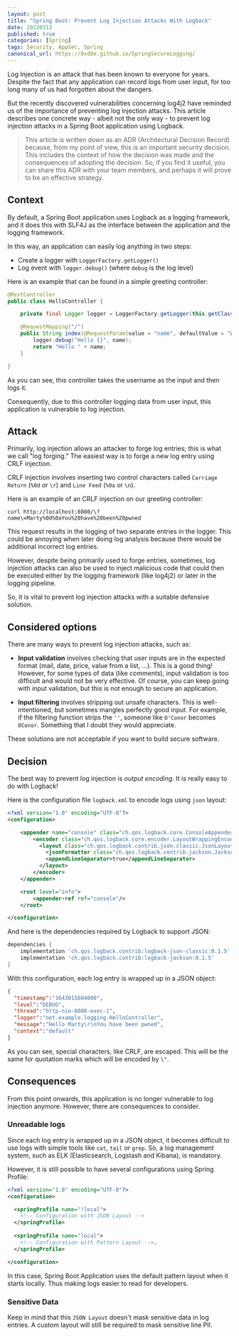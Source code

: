 ```yaml
---
layout: post
title: "Spring Boot: Prevent Log Injection Attacks With Logback"
date: 20220313
published: true
categories: [Spring]
tags: Security, AppSec, Spring
canonical_url: https://0xdbe.github.io/SpringSecureLogging/
---
```


Log Injection is an attack that has been known to everyone for years.
Despite the fact that any application can record logs from user input, for too long many of us had forgotten about the dangers.

But the recently discovered vulnerabilities concerning log4j2 have reminded us of the importance of preventing log injection attacks.
This article describes one concrete way - albeit not the only way - to prevent log injection attacks in a Spring Boot application using Logback.


> This article is written down as an ADR (Architectural Decision Record) because, from my point of view, this is an important security decision.
> This includes the context of how the decision was made and the consequences of adopting the decision.
> So, if you find it useful, you can share this ADR with your team members, and perhaps it will prove to be an effective strategy.

## Context

By default, a Spring Boot application uses Logback as a logging framework, and it does this with SLF4J as the interface between the application and the logging framework.

In this way, an application can easily log anything in two steps:

- Create a logger with ``LoggerFactory.getLogger()``
- Log event with ``logger.debug()`` (where ``debug`` is the log level)

Here is an example that can be found in a simple greeting controller:

```java
@RestController
public class HelloController {

    private final Logger logger = LoggerFactory.getLogger(this.getClass());

    @RequestMapping("/")
    public String index(@RequestParam(value = "name", defaultValue = "World") String name) {
        logger.debug("Hello {}", name);
        return "Hello " + name;
    }

}
```
As you can see, this controller takes the username as the input and then logs it.

Consequently, due to this controller logging data from user input, this application is vulnerable to log injection.


## Attack

Primarily, log injection allows an attacker to forge log entries; this is what we call "log forging.” The easiest way is to forge a new log entry using CRLF injection. 

CRLF injection involves inserting two control characters called ``Carriage Return`` (``%0d`` or ``\r``) and ``Line Feed`` (``%0a`` or ``\n``).

Here is an example of an CRLF injection on our greeting controller:

```shell
curl http://localhost:8080/\?name\=Marty%0d%0aYou%20have%20been%20pwned
```

This request results in the logging of two separate entries in the logger.
This could be annoying when later doing log analysis because there would be additional incorrect log entries.

However, despite being primarily used to forge entries, sometimes, log injection attacks can also be used to inject malicious code that could then be executed either by the logging framework (like log4j2) or later in the logging pipeline.

So, it is vital to prevent log injection attacks with a suitable defensive solution.


## Considered options

There are many ways to prevent log injection attacks, such as:

- **Input validation** involves checking that user inputs are in the expected format (mail, date, price, value from a list, ...). This is a good thing! However, for some types of data (like comments), input validation is too difficult and would not be very effective. Of course, you can keep going with input validation, but this is not enough to secure an application.

- **Input filtering** involves stripping out unsafe characters. This is well-intentioned, but sometimes mangles perfectly good input. For example, if the filtering function strips the ``''``, someone like ``O'Conor`` becomes ``OConor``. Something that I doubt they would appreciate.

These solutions are not acceptable if you want to build secure software.


## Decision

The best way to prevent log injection is *output encoding*.
It is really easy to do with Logback!

Here is the configuration file ``logback.xml`` to encode logs using ``json`` layout:

```xml
<?xml version="1.0" encoding="UTF-8"?>
<configuration>

    <appender name="console" class="ch.qos.logback.core.ConsoleAppender">
        <encoder class="ch.qos.logback.core.encoder.LayoutWrappingEncoder">
          <layout class="ch.qos.logback.contrib.json.classic.JsonLayout">
            <jsonFormatter class="ch.qos.logback.contrib.jackson.JacksonJsonFormatter"/>
            <appendLineSeparator>true</appendLineSeparator>
          </layout>
        </encoder>
    </appender>

    <root level="info">
        <appender-ref ref="console"/>
    </root>

</configuration>
```

And here is the dependencies required by Logback to support JSON:

```groovy
dependencies {
    implementation 'ch.qos.logback.contrib:logback-json-classic:0.1.5'
    implementation 'ch.qos.logback.contrib:logback-jackson:0.1.5'
}
```

With this configuration, each log entry is wrapped up in a JSON object: 

```json
{
  "timestamp":"1643015604000",
  "level":"DEBUG",
  "thread":"http-nio-8080-exec-1",
  "logger":"net.example.logging.HelloController",
  "message":"Hello Marty\r\nYou have been pwned",
  "context":"default"
}
```

As you can see, special characters, like CRLF, are escaped.
This will be the same for quotation marks which will be encoded by ``\"``.


## Consequences

From this point onwards, this application is no longer vulnerable to log injection anymore.
However, there are consequences to consider.

### Unreadable logs

Since each log entry is wrapped up in a JSON object, it becomes difficult to use logs with simple tools like ``cat``, ``tail`` or ``grep``.
So, a log management system, such as ELK (Elasticsearch, Logstash and Kibana), is mandatory.

However, it is still possible to have several configurations using Spring Profile:

```xml
<?xml version="1.0" encoding="UTF-8"?>
<configuration>

  <springProfile name="!local">
    <!-- Configuration with JSON Layout -->
  </springProfile>
  
  <springProfile name="local">
    <!-- Configuration with Pattern Layout -->.
  </springProfile>

</configuration>
```

In this case, Spring Boot Application uses the default pattern layout when it starts locally.
Thus making logs easier to read for developers.

### Sensitive Data

Keep in mind that this ``JSON Layout`` doesn't mask sensitive data in log entries.
A custom layout will still be required to mask sensitive line PII. 

